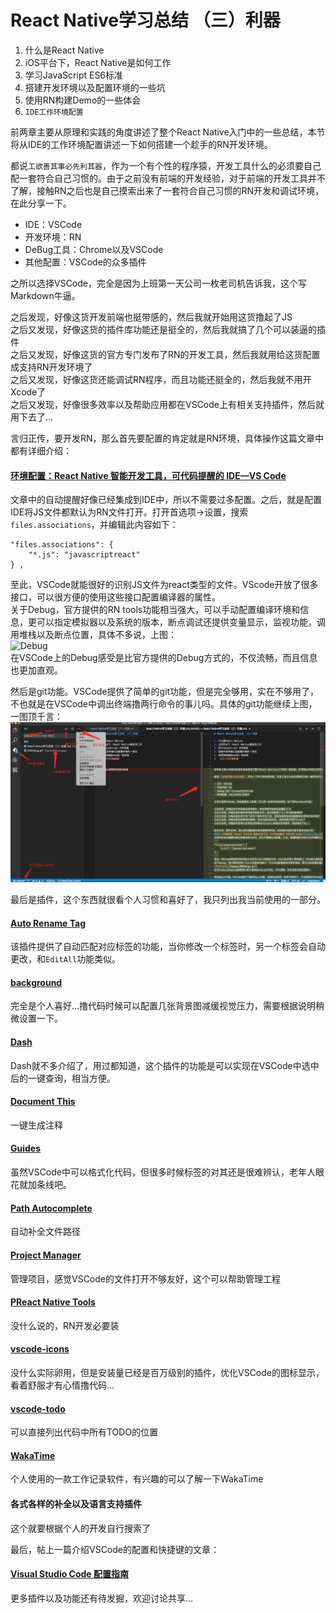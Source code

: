 # React Native学习总结 （三）利器  

1. 什么是React Native
2. iOS平台下，React Native是如何工作
3. 学习JavaScript ES6标准
4. 搭建开发环境以及配置环境的一些坑
5. 使用RN构建Demo的一些体会  
6. `IDE工作环境配置`  


前两章主要从原理和实践的角度讲述了整个React Native入门中的一些总结，本节将从IDE的工作环境配置讲述一下如何搭建一个趁手的RN开发环境。  

都说`工欲善其事必先利其器`，作为一个有个性的程序猿，开发工具什么的必须要自己配一套符合自己习惯的。由于之前没有前端的开发经验，对于前端的开发工具并不了解，接触RN之后也是自己摸索出来了一套符合自己习惯的RN开发和调试环境，在此分享一下。  

- IDE：VSCode  
- 开发环境：RN  
- DeBug工具：Chrome以及VSCode  
- 其他配置：VSCode的众多插件  

之所以选择VSCode，完全是因为上班第一天公司一枚老司机告诉我，这个写Markdown牛逼。 

之后发现，好像这货开发前端也挺带感的，然后我就开始用这货撸起了JS  
之后又发现，好像这货的插件库功能还是挺全的，然后我就搞了几个可以装逼的插件  
之后又发现，好像这货的官方专门发布了RN的开发工具，然后我就用给这货配置成支持RN开发环境了  
之后又发现，好像这货还能调试RN程序，而且功能还挺全的，然后我就不用开Xcode了  
之后又发现，好像很多效率以及帮助应用都在VSCode上有相关支持插件，然后就用下去了…  

言归正传，要开发RN，那么首先要配置的肯定就是RN环境，具体操作这篇文章中都有详细介绍：  
#### [环境配置：React Native 智能开发工具，可代码提醒的 IDE—VS Code](http://mp.weixin.qq.com/s?__biz=MjM5NDkxMTgyNw==&mid=2653058224&idx=1&sn=553b4ce24b22680d8f46cba082eb8661&scene=0#wechat_redirect)  
文章中的自动提醒好像已经集成到IDE中，所以不需要过多配置。之后，就是配置IDE将JS文件都默认为RN文件打开。打开首选项->设置，搜索`files.associations`，并编辑此内容如下：  
```
"files.associations": {
    "*.js": "javascriptreact"
} ,
```  
至此，VSCode就能很好的识别JS文件为react类型的文件。VScode开放了很多接口，可以很方便的使用这些接口配置编译器的属性。  
关于Debug，官方提供的RN tools功能相当强大，可以手动配置编译环境和信息，更可以指定模拟器以及系统的版本，断点调试还提供变量显示，监视功能，调用堆栈以及断点位置，具体不多说，上图：  
![Debug](./Images/RNDebug.gif)  
在VSCode上的Debug感受是比官方提供的Debug方式的，不仅流畅，而且信息也更加直观。  
  
然后是git功能。VSCode提供了简单的git功能，但是完全够用，实在不够用了，不也就是在VSCode中调出终端撸两行命令的事儿吗。具体的git功能继续上图，一图顶千言：  
![git](./Images/git.png)  

最后是插件，这个东西就很看个人习惯和喜好了，我只列出我当前使用的一部分。  
#### [Auto Rename Tag](https://marketplace.visualstudio.com/items?itemName=formulahendry.auto-rename-tag)  
该插件提供了自动匹配对应标签的功能，当你修改一个标签时，另一个标签会自动更改，和`EditAll`功能类似。  

#### [background](https://marketplace.visualstudio.com/items?itemName=shalldie.background)  
完全是个人喜好…撸代码时候可以配置几张背景图减缓视觉压力，需要根据说明稍微设置一下。  

#### [Dash](https://marketplace.visualstudio.com/items?itemName=deerawan.vscode-dash)  
Dash就不多介绍了，用过都知道，这个插件的功能是可以实现在VSCode中选中后的一键查询，相当方便。  

#### [Document This](https://marketplace.visualstudio.com/items?itemName=joelday.docthis)  
一键生成注释  

#### [Guides](https://marketplace.visualstudio.com/items?itemName=spywhere.guides)  
虽然VSCode中可以格式化代码，但很多时候标签的对其还是很难辨认，老年人眼花就加条线吧。  

#### [Path Autocomplete](https://marketplace.visualstudio.com/items?itemName=ionutvmi.path-autocomplete)  
自动补全文件路径  

#### [Project Manager](https://marketplace.visualstudio.com/items?itemName=alefragnani.project-manager)   
管理项目，感觉VSCode的文件打开不够友好，这个可以帮助管理工程  

#### [PReact Native Tools](https://marketplace.visualstudio.com/items?itemName=vsmobile.vscode-react-native)    
没什么说的，RN开发必要装

#### [vscode-icons](https://marketplace.visualstudio.com/items?itemName=robertohuertasm.vscode-icons)   
没什么实际卵用，但是安装量已经是百万级别的插件，优化VSCode的图标显示，看着舒服才有心情撸代码…  

#### [vscode-todo](https://marketplace.visualstudio.com/items?itemName=MattiasPernhult.vscode-todo)  
可以直接列出代码中所有TODO的位置  

#### [WakaTime](https://marketplace.visualstudio.com/items?itemName=WakaTime.vscode-wakatime)   
个人使用的一款工作记录软件，有兴趣的可以了解一下WakaTime  


#### **各式各样的补全以及语言支持插件**  
这个就要根据个人的开发自行搜索了  


最后，帖上一篇介绍VSCode的配置和快捷键的文章：  
#### [Visual Studio Code 配置指南](https://github.com/kaiye/kaiye.github.com/issues/14)   

更多插件以及功能还有待发掘，欢迎讨论共享…


